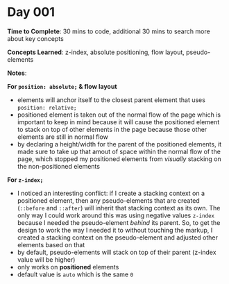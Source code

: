 # Day 001

**Time to Complete**: 30 mins to code, additional 30 mins to search more about key concepts

**Concepts Learned**: z-index, absolute positioning, flow layout, pseudo-elements

**Notes**:

**For `position: absolute;` & flow layout**

- elements will anchor itself to the closest parent element that uses `position: relative;`
- positioned element is taken out of the normal flow of the page which is important to keep in mind because it will cause the positioned element to stack on top of other elements in the page because those other elements are still in normal flow
- by declaring a height/width for the parent of the positioned elements, it made sure to take up that amout of space within the normal flow of the page, which stopped my positioned elements from _visually_ stacking on the non-positioned elements

**For `z-index;`**

- I noticed an interesting conflict: if I create a stacking context on a positioned element, then any pseudo-elements that are created (`::before` and `::after`) will inherit that stacking context as its own. The only way I could work around this was using negative values `z-index` because I needed the pseudo-element _behind_ its parent. So, to get the design to work the way I needed it to without touching the markup, I created a stacking context on the pseudo-element and adjusted other elements based on that
- by default, pseudo-elements will stack on top of their parent (z-index value will be higher)
- only works on **positioned** elements
- default value is `auto` which is the same `0`
